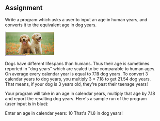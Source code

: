 ## Assignment
Write a program which asks a user to input an age in human years, and converts it to the equivalent age in dog years.

![dog](image.png)

Dogs have different lifespans than humans. Thus their age is sometimes reported in "dog years" which are scaled to be comparable to human ages. On average every calendar year is equal to 7.18 dog years. To convert 3 calendar years to dog years, you multiply 3 * 7.18 to get 21.54 dog years. That means, if your dog is 3 years old, they're past their teenage years!

Your program will take in an age in calendar years, multiply that age by 7.18 and report the resulting dog years. Here's a sample run of the program (user input is in blue):

Enter an age in calendar years: 10
That's 71.8 in dog years!
